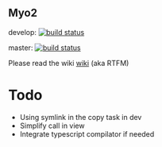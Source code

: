 Myo2 
---------

develop:
[![build status](https://ci.mind-lab.eu/projects/4/status.png?ref=develop)](https://ci.mind-lab.eu/projects/4?ref=develop)

master:
[![build status](https://ci.mind-lab.eu/projects/4/status.png?ref=develop)](https://ci.mind-lab.eu/projects/4?ref=master)

Please read the wiki [wiki](https://gitlab.mind-lab.eu/ndrx/myo2/wikis/pages) (aka RTFM)



# Todo

- Using symlink in the copy task in dev
- Simplify call in view
- Integrate typescript compilator if needed